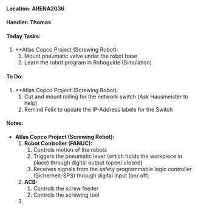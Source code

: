#### Location: ARENA2036

#### Handler: Thomas

#### Today Tasks:
1. **Atlas Copco Project (Screwing Robot):
	1. Mount pneumatic valve under the robot base
	2. Learn the robot program in Roboguide (Simulation)

#### To Do:
1. **Atlas Copco Project (Screwing Robot):
	1. Cut and mount railing for the network switch (Ask Hausmeister to help)
	2. Remind Felix to update the IP-Address labels for the Switch

#### Notes:
- **Atlas Copco Project (Screwing Robot):**
	1. **Robot Controller (FANUC):**
		1. Controls motion of the robots
		2. Triggers the pneumatic lever (which holds the workpiece in place) through digital output (open/ closed)
		3. Receives signals from the safety programmable logic controller (Sicherheit-SPS) through digital input (on/ off)
	2. **ACB:**
		1. Controls the screw feeder
		2. Controls the screwing tool
	3. 